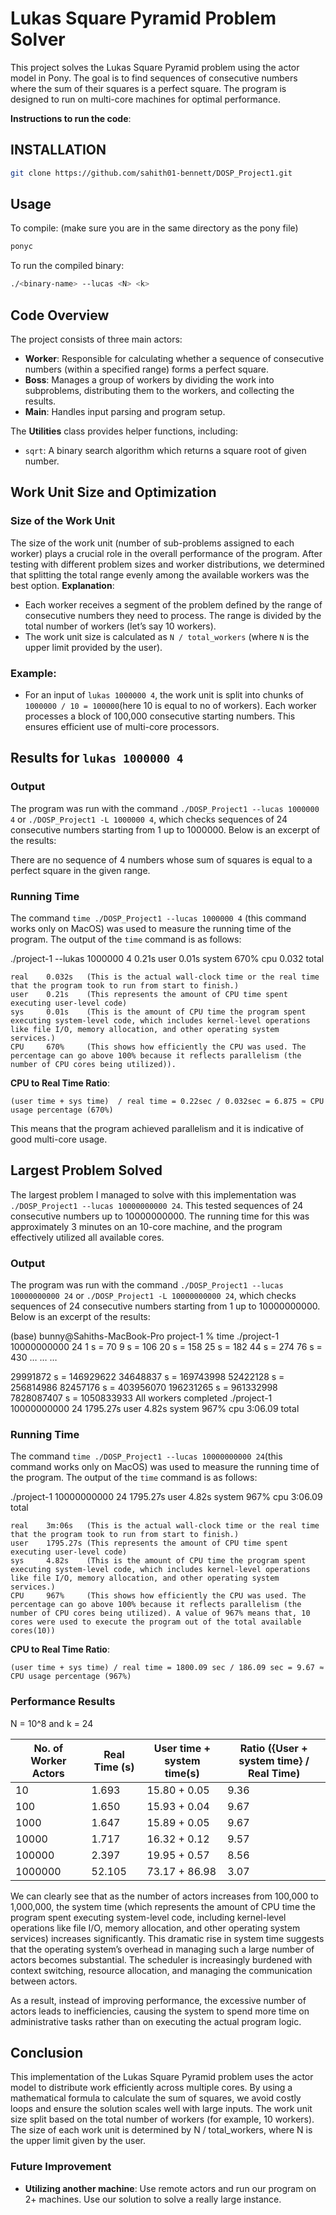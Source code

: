 
# Lukas Square Pyramid Problem Solver 
This project solves the Lukas Square Pyramid problem using the actor model in Pony. The goal is to find sequences of consecutive numbers where the sum of their squares is a perfect square. The program is designed to run on multi-core machines for optimal performance.


**Instructions to run the code**:


## INSTALLATION
```bash
git clone https://github.com/sahith01-bennett/DOSP_Project1.git
```
## Usage
To compile: (make sure you are in the same directory as the pony file)
```bash
ponyc 
```
To run the compiled binary:
 ```bash
./<binary-name> --lucas <N> <k>
```



## Code Overview

The project consists of three main actors:
- **Worker**: Responsible for calculating whether a sequence of consecutive numbers (within a specified range) forms a perfect square.
- **Boss**: Manages a group of workers by dividing the work into subproblems, distributing them to the workers, and collecting the results.
- **Main**: Handles input parsing and program setup.

The **Utilities** class provides helper functions, including:
- `sqrt`: A binary search algorithm which returns a square root of given number.
## Work Unit Size and Optimization

### Size of the Work Unit
The size of the work unit (number of sub-problems assigned to each worker) plays a crucial role in the overall performance of the program. After testing with different problem sizes and worker distributions, we determined that splitting the total range evenly among the available workers was the best option.
**Explanation**:
- Each worker receives a segment of the problem defined by the range of consecutive numbers they need to process. The range is divided by the total number of workers (let’s say 10 workers).
- The work unit size is calculated as `N / total_workers` (where `N` is the upper limit provided by the user).

### Example:
- For an input of `lukas 1000000 4`, the work unit is split into chunks of `1000000 / 10 = 100000`(here 10 is equal to no of workers). Each worker processes a block of 100,000 consecutive starting numbers. This ensures efficient use of multi-core processors.

## Results for `lukas 1000000 4`

### Output
The program was run with the command  `./DOSP_Project1 --lucas 1000000 4` or `./DOSP_Project1 -L 1000000 4`, which checks sequences of 24 consecutive numbers starting from 1 up to 1000000. Below is an excerpt of the results:

There are no sequence of 4 numbers whose sum of squares is equal to a perfect square in the given range.

### Running Time

The command `time ./DOSP_Project1 --lucas 1000000 4` (this command works only on MacOS) was used to measure the running time of the program. The output of the `time` command is as follows:

./project-1 --lukas 1000000 4  0.21s user 0.01s system 670% cpu 0.032 total

```
real    0.032s   (This is the actual wall-clock time or the real time that the program took to run from start to finish.)
user    0.21s    (This represents the amount of CPU time spent executing user-level code)
sys     0.01s    (This is the amount of CPU time the program spent executing system-level code, which includes kernel-level operations like file I/O, memory allocation, and other operating system services.)
CPU     670%     (This shows how efficiently the CPU was used. The percentage can go above 100% because it reflects parallelism (the number of CPU cores being utilized)). 
```

**CPU to Real Time Ratio**:
```
(user time + sys time)  / real time = 0.22sec / 0.032sec = 6.875 ≈ CPU usage percentage (670%)
```

This means that the program achieved parallelism and it is indicative of good multi-core usage.

## Largest Problem Solved

The largest problem I managed to solve with this implementation was ` ./DOSP_Project1 --lucas 10000000000 24`. This tested sequences of 24 consecutive numbers up to 10000000000. The running time for this was approximately 3 minutes on an 10-core machine, and the program effectively utilized all available cores.

### Output
The program was run with the command  `./DOSP_Project1 --lucas 10000000000 24` or `./DOSP_Project1 -L 10000000000 24`, which checks sequences of 24 consecutive numbers starting from 1 up to 10000000000. Below is an excerpt of the results:


(base) bunny@Sahiths-MacBook-Pro project-1 % time ./project-1 10000000000 24
1 s = 70
9 s = 106
20 s = 158
25 s = 182
44 s = 274
76 s = 430
…
…
…

29991872 s = 146929622
34648837 s = 169743998
52422128 s = 256814986
82457176 s = 403956070
196231265 s = 961332998
7828087407 s = 1050833933
All workers completed
./project-1 10000000000 24  1795.27s user 4.82s system 967% cpu 3:06.09 total

### Running Time

The command `time ./DOSP_Project1 --lucas 10000000000 24`(this command works only on MacOS) was used to measure the running time of the program. The output of the `time` command is as follows:

./project-1 10000000000 24  1795.27s user 4.82s system 967% cpu 3:06.09 total
```
real    3m:06s   (This is the actual wall-clock time or the real time that the program took to run from start to finish.)
user    1795.27s (This represents the amount of CPU time spent executing user-level code)
sys     4.82s    (This is the amount of CPU time the program spent executing system-level code, which includes kernel-level operations like file I/O, memory allocation, and other operating system services.)
CPU     967%     (This shows how efficiently the CPU was used. The percentage can go above 100% because it reflects parallelism (the number of CPU cores being utilized). A value of 967% means that, 10 cores were used to execute the program out of the total available cores(10))
```

**CPU to Real Time Ratio**:
```
(user time + sys time) / real time = 1800.09 sec / 186.09 sec = 9.67 ≈ CPU usage percentage (967%)
```

### Performance Results 

N = 10^8 and k = 24

| No. of Worker Actors | Real Time (s) | User time + system time(s) | Ratio ({User + system time} / Real Time) |
|----------------------|---------------|---------------|-------------------------------|
| 10                   | 1.693         | 15.80 + 0.05     | 9.36                          |
| 100                  | 1.650         | 15.93 + 0.04     | 9.67                          |
| 1000                 | 1.647         | 15.89 + 0.05     | 9.67                          |
| 10000                | 1.717         | 16.32 + 0.12     | 9.57                          |
| 100000               | 2.397         | 19.95 + 0.57     | 8.56                          |
| 1000000              | 52.105        | 73.17 + 86.98    | 3.07                          |
                         
We can clearly see that as the number of actors increases from 100,000 to 1,000,000, the system time (which represents the amount of CPU time the program spent executing system-level code, including kernel-level operations like file I/O, memory allocation, and other operating system services) increases significantly. This dramatic rise in system time suggests that the operating system’s overhead in managing such a large number of actors becomes substantial. The scheduler is increasingly burdened with context switching, resource allocation, and managing the communication between actors.

As a result, instead of improving performance, the excessive number of actors leads to inefficiencies, causing the system to spend more time on administrative tasks rather than on executing the actual program logic.

## Conclusion

This implementation of the Lukas Square Pyramid problem uses the actor model to distribute work efficiently across multiple cores. By using a mathematical formula to calculate the sum of squares, we avoid costly loops and ensure the solution scales well with large inputs.
The work unit size split based on the total number of workers (for example, 10 workers). The size of each work unit is determined by N / total_workers, where N is the upper limit given by the user. 

### Future Improvement
- **Utilizing another machine**: Use remote actors and run our program on 2+ machines. Use our solution to solve a really large instance.